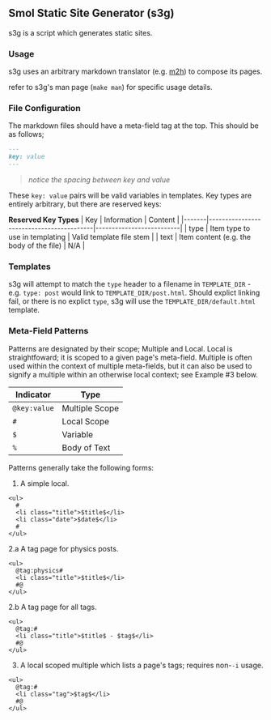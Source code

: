 Smol Static Site Generator (s3g)
----

s3g is a script which generates static sites.

### Usage

s3g uses an arbitrary markdown translator (e.g. [m2h](https://github.com/u20n/m2h)) to compose its pages.

refer to s3g's man page (`make man`) for specific usage details.

### File Configuration
The markdown files should have a meta-field tag at the top. This should be as follows;

```md
---
key: value
---
```
> *notice the spacing between key and value*

These `key: value` pairs will be valid variables in templates. Key types are entirely arbitrary, but there are reserved keys:

**Reserved Key Types**
| Key   | Information                              | Content                  |
|-------|------------------------------------------|--------------------------|
| type  | Item type to use in templating           | Valid template file stem |
| text  | Item content (e.g. the body of the file) | N/A                      |

### Templates
s3g will attempt to match the `type` header to a filename in `TEMPLATE_DIR` - e.g. `type: post` would link to `TEMPLATE_DIR/post.html`. Should explict linking fail, or there is no explict `type`, s3g will use the `TEMPLATE_DIR/default.html` template.

### Meta-Field Patterns

Patterns are designated by their scope; Multiple and Local. Local is straightfoward; it is scoped to a given page's meta-field. Multiple is often used within the context of multiple meta-fields, but it can also be used to signify a multiple within an otherwise local context; see Example #3 below.

| Indicator          | Type           |
|--------------------|----------------|
| `@key:value`       | Multiple Scope |
| `#`                | Local Scope    |
| `$`                | Variable       |
| `%`                | Body of Text   |

Patterns generally take the following forms:


1. A simple local.
```
<ul>
  #
  <li class="title">$title$</li>
  <li class="date">$date$</li>
  #
</ul>
```

2.a A tag page for physics posts.
```
<ul>
  @tag:physics#
  <li class="title">$title$</li>
  #@
</ul>
```

2.b A tag page for all tags.
```
<ul>
  @tag:#
  <li class="title">$title$ - $tag$</li>
  #@
</ul>
```

3. A local scoped multiple which lists a page's tags; requires non-`-i` usage. 
```
<ul>
  @tag:#
  <li class="tag">$tag$</li>
  #@
</ul>
```
